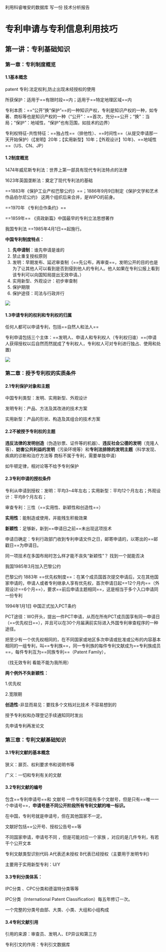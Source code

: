 利用科睿唯安的数据库  写一份 技术分析报告

# 专利申请与专利信息利用技巧

## 第一讲：专利基础知识

### 第一章：专利制度概览

#### 1.1基本概念

patent  专利:法定权利,防止出现未经授权的使用

所获保护：适用于==有限时段==内；适用于==特定地理区域==内

专利本质：==“公开”换“保护”==的一种知识产权，专利是知识产权的一种，如专著、商标等也是知识产权的一种（“公开”：==首次，充分==公开；“换”：当局；“保护”：地域性，“保护”也有范围，如技术的边界）

专利权特征-共性特征：==独占性==（排他性）、==时间性==（从提交申请那一天开始保护）{【发明】20年；【实用新型】10年；【外观设计】10年}、==地域性==（US、CN、JP）

#### 1.2制度概览

1474年威尼斯专利法：世界上第一部具有现代专利法特点的法律

1623年英国垄断法：奠定了现代专利法的基础

==1883年《保护工业产权巴黎公约》==；1886年9月9日制定《保护文学和艺术作品伯尔尼公约》    这两个组织后来合并，是WIPO的前身。

==1970年 《专利合作条约》==

==1859年== 《资政新篇》中国最早的专利立法思想著作

我国专利法 ==1985年4月1日==起施行。

**中国专利制度特点：**

1. **先申请制**：谁先申请是谁的
2. 禁止重复授权原则
3. 发明：早期发布、延迟审查制（==先公布，再审查==，发明公开的目的也是为了让其他人可以看到是否到侵到他人的专利人。他人如果在专利公报上看到该专利可以向国知局提出无效申请。）
4. 实用新型、外观设计：初步审查制
5. 保护期限
6. 保护途径：司法与行政并行

![](E:\研究生\研一\上半学年\专利申请与专利信息利用\图片\中国专利审批流程.PNG)

#### 1.3申请专利的权利和专利权的归属

任何人都可以申请专利，包括==自然人和法人==

专利申请包括三个主体：==发明人、申请人和专利权人（专利权归谁）==(申请人获得授权以后自然而然就成了专利权人，专利权人可对专利进行独占、使用和处置)

![](E:\研究生\研一\上半学年\专利申请与专利信息利用\图片\专利申请人.PNG)

### 第二章：授予专利权的实质条件

#### 2.1专利保护对象和主题

中国专利类型：发明、实用新型、外观设计

发明专利：产品、方法及其改进的技术方案

实用新型：产品的形状、构造及其组合的技术方案

#### 2.2不被授予专利权的主题

**违反法律的发明创造**（伪造钞票、证件等的机器）、**违反社会公德的发明**（克隆人等）、**妨害公共利益的发明**（污染环境等）和**专利法排除的发明主题**（科学发现、疾病的诊断和治疗方法等 商标不属于专利，需要单独申请）

如牛顿定律，相对论等不给予专利保护

#### 2.3专利申请的授权条件

专利从申请到授权：发明：平均3~4年左右；实用新型：平均12个月左右；外观设计：平均8个月左右；

审查专利：三性（==实用性、新颖性和创造性==）

**实用性**：能制造或使用，并能残生积极效果

**新颖性**：足够新，新到==申请日之前==未出现这项技术

申请日确定：专利行政部门收到专利申请文件之日，邮寄申请的，以寄出的==邮戳日==为申请日。

同一项技术在多国布局时怎么样才能不丧失“新颖性”？ 找到一个就能否决

我国1985年3月加入巴黎公约

巴黎公约 1883年 ==优先权制度==：在某个成员国首次提交申请后，又在其他国家申请的，申请人或者专利继承人享有优先权，首次申请日起==12个月内==（外观设计==6个月==），要求==前后申请主题相同==，这是相当于多个入口申请同一份专利

1994年1月1日 中国正式加入PCT条约

PCT途径：WO开头，提出一件PCT申请，从而在所有PCT成员国享有同一申请日（==优先权日==），并且可以在30个月届满前实际进入外国专利审查程序的一种途径。

把至少有一个优先权相同的，在不同国家或地区多次申请或批准或公布的内容基本相同的一组专利，叫==专利族==，同一专利族的每件专利文献成为==专利族成员==，每件专利互为==同族专利==（Patent Family），

（找无效专利 看能不能为我所用）

**两个例外不失新颖性：**

1.优先权

2.宽限期

**创造性**-非显而易见：要找多个文档对比技术   不容易想到的

授予专利权和办理登记手续通知同时发出

先申请专利再发论文

### 第三章：专利文献基础知识

#### 3.1专利文献的基本概念

狭义：扉页、权利要求书和说明书等

广义：一切和专利有关的文献

#### 3.2专利文献的编号

包含==专利申请号==和 文献号    一件专利可能有多个文献号，但是只有==唯一一个申请号==，**申请号是不同公开阶段所有专利文献的唯一标识。**

在中国，专利号就是申请号，但在其他国家不一定。

文献好包括==公开号、授权公告号==等

不同国家申请，申请号不同 ，但是可能对应一个家族 ，对应的是几件专利，有若干个公开文本

专利文献类型识别代码  A代表还未授权    B代表已经授权（主要用于发明专利）

主要用于实用新型专利：U/Y

#### 3.3专利分类体系：

IPC分类 、CPC分类和德温特分类等等

IPC分类（International Patent Classification）每五年修订一次。

一个完整的分类号由部、大类、小类、大组和小组构成

#### 3.4专利文献引用

引用的来源：审查员、发明人、EP异议和第三方

专利引文的作用：专利引文数据库





